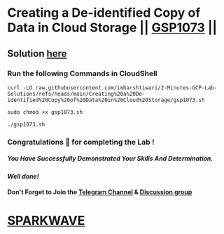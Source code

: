 # Creating a De-identified Copy of Data in Cloud Storage || [GSP1073](https://www.cloudskillsboost.google/focuses/47127?parent=catalog) ||

## Solution [here](https://youtu.be/QSHX7gFDwK8)

### Run the following Commands in CloudShell

```
curl -LO raw.githubusercontent.com/imharshtiwari/2-Minutes-GCP-Lab-Solutions/refs/heads/main/Creating%20a%20De-identified%20Copy%20of%20Data%20in%20Cloud%20Storage/gsp1073.sh

sudo chmod +x gsp1073.sh

./gsp1073.sh
```

### Congratulations 🎉 for completing the Lab !

##### *You Have Successfully Demonstrated Your Skills And Determination.*

#### *Well done!*

#### Don't Forget to Join the [Telegram Channel](https://t.me/sparkwave.01) & [Discussion group](https://t.me/sparkwave.01chats)

# [SPARKWAVE](https://www.youtube.com/@sparkwave.01)
